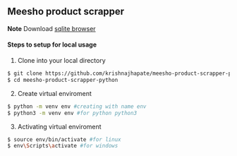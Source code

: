 ## Meesho product scrapper

**Note** Download [sqlite browser](https://sqlitebrowser.org/dl/)

#### Steps to setup for local usage

1. Clone into your local directory 
```sh
$ git clone https://github.com/krishnajhapate/meesho-product-scrapper-python.git
$ cd meesho-product-scrapper-python
```
2. Create virtual enviroment 
```sh
$ python -m venv env #creating with name env
$ python3 -m venv env #for python python3
```
3. Activating virtual enviroment 
```sh
$ source env/bin/activate #for linux
$ env\Scripts\activate #for windows
```



